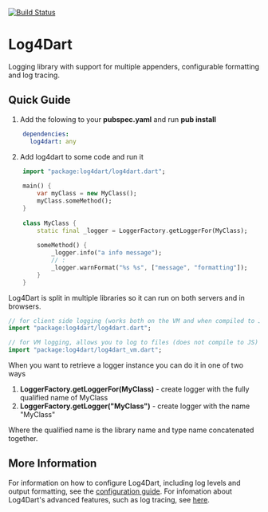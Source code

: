[![Build Status](https://drone.io/github.com/ltackmann/log4dart/status.png)](https://drone.io/github.com/ltackmann/log4dart/latest)

Log4Dart
========
Logging library with support for multiple appenders, configurable formatting and log tracing.

Quick Guide
-----------

1. Add the folowing to your **pubspec.yaml** and run **pub install**
```yaml
	dependencies:
	  log4dart: any
```

2. Add log4dart to some code and run it
```dart
	import "package:log4dart/log4dart.dart";
	
	main() {
		var myClass = new MyClass();
		myClass.someMethod();
	}
		
	class MyClass {
		static final _logger = LoggerFactory.getLoggerFor(MyClass);
	
		someMethod() {
			_logger.info("a info message");
			// :
			_logger.warnFormat("%s %s", ["message", "formatting"]);
		}
	}
```

Log4Dart is split in multiple libraries so it can run on both servers and in browsers.

```dart
// for client side logging (works both on the VM and when compiled to JS)
import "package:log4dart/log4dart.dart";

// for VM logging, allows you to log to files (does not compile to JS) 
import "package:log4dart/log4dart_vm.dart";
```

When you want to retrieve a logger instance you can do it in one of two ways

 1. **LoggerFactory.getLoggerFor(MyClass)** - create logger with the fully qualified name of MyClass
 1. **LoggerFactory.getLogger("MyClass")** - create logger with the name "MyClass"
 
Where the qualified name is the library name and type name concatenated together.  

More Information
----------------
For information on how to configure Log4Dart, including log levels and output formatting, see 
the [configuration guide](doc/Config.md). For infomation about Log4Dart's advanced features, 
such as log tracing, see [here](doc/Advanced.md).

[slf4j]: http://www.slf4j.org/
